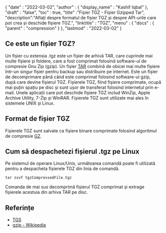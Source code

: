 {
  "date" : "2022-03-02",
  "author" : {
    "display_name" : "Kashif Iqbal"
},
  "draft" : "false",
  "toc" : true,
  "title" :"Fișier TGZ - Fișier Gzipped Tar",
  "description":"Aflați despre formatul de fișier TGZ și despre API-urile care pot crea și deschide fișiere TGZ.",
  "linktitle" : "TGZ",
  "menu" : {
    "docs" : {
      "parent" : "compression"
}
},
  "lastmod" : "2022-03-02"
}

## Ce este un fișier TGZ?

Un fișier cu extensia .tgz este un fișier de arhivă TAR, care cuprinde mai multe fișiere și foldere, care a fost comprimat folosind software-ul de compresie Gnu Zip (gzip). Un fișier [TAR](/ro/compression/tar/) combină de obicei mai multe fișiere într-un singur fișier pentru backup sau distribuire pe internet. Este un fișier de decomprimare până când este comprimat folosind software-ul gzip, după care devine fișierul TGZ. Fișierele TGZ, fiind fișiere comprimate, ocupă mai puțin spațiu pe disc și sunt ușor de transferat folosind internetul prin e-mail. Unele aplicații care pot deschide fișiere TGZ includ WinZip, Apple Archive Utility, 7-Zip și WinRAR. Fișierele TGZ sunt utilizate mai ales în sistemele UNIX și Linux.

## Format de fișier TGZ

Fișierele TGZ sunt salvate ca fișiere binare comprimate folosind algoritmul de compresie [GZ](/ro/compression/gz/).

## Cum să despachetezi fișierul .tgz pe Linux

Pe sistemul de operare Linux/Unix, următoarea comandă poate fi utilizată pentru a despacheta fișierele TGZ din linia de comandă.

```
tar zxvf tgzCompressedFile.tgz
```

Comanda de mai sus decomprimă fișierul TGZ comprimat și extrage fișierele acestuia din arhiva TAR pe disc.
## Referințe ##

* [TGS](https://core.telegram.org/stickers#animated-stickers)
* [gzip - Wikipedia](https://en.wikipedia.org/wiki/Gzip)

